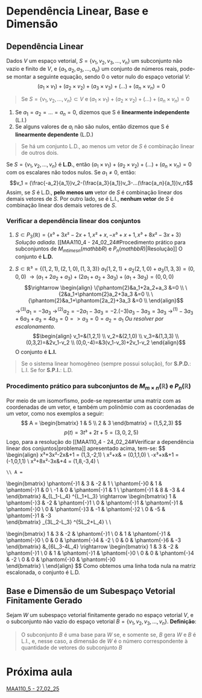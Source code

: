 # Dependência Linear, Base e Dimensão
## Dependência Linear
Dados $V$ um espaço vetorial, $S = \{v_1,v_2,v_3,...,v_n\}$ um subconjunto não vazio e finito de $V$, e $\{a_1,a_2,a_3,...,a_n\}$ um conjunto de números reais, pode-se montar a seguinte equação, sendo $0$ o vetor nulo do espaço vetorial $V$: $$(a_1 \times v_1) + (a_2 \times v_2) + (a_3 \times v_3) + (...) + (a_n \times v_n) = 0$$
> Se $S = \{v_1, v_2, ..., v_n\} \subset V$ e  $(a_1 \times v_1) + (a_2 \times v_2) + (...) + (a_n \times v_n) = 0$
1. Se $a_1=a_2=...=a_n=0$, dizemos que S é **linearmente independente** (L.I.)
2. Se alguns valores de $a_i$ não são nulos, então dizemos que S é **linearmente dependente** (L.D.)

> Se há um conjunto L.D., ao menos um vetor de $S$ é combinação linear de outros dois.

Se $S = \{v_1, v_2, ..., v_n\}$ é **L.D.**, então $(a_1 \times v_1) + (a_2 \times v_2) + (...) + (a_n \times v_n) = 0$ com os escalares não todos nulos. Se $a_1 \neq 0$, então: $$v_1 = (\frac{-a_2}{a_1})v_2-(\frac{a_3}{a_1})v_3-...(\frac{a_n}{a_1})v_n$$
Assim, se $S$ é L.D., **pelo menos um** vetor de $S$ é combinação linear dos demais vetores de $S$.
Por outro lado, se é L.I., **nenhum vetor** de $S$ é combinação linear dos demais vetores de $S$.
### Verificar a dependência linear dos conjuntos
1. $S \subset P_3(\mathbb{R})=\{x³+3x²-2x+1,x²+x,-x³+x+1,x³+8x²-3x+3\}$
   *Solução adiada.* [[MAA110_4 - 24_02_24#Procedimento prático para subconjuntos de $M_{m times n}( mathbb{R})$ e $P_n( mathbb{R})$|Resolução]]
   O conjunto é **L.D.**

2. $S \subset \mathbb{R}³=\{(1,2,1),(2,1,0),(1,3,3)\}$
   $a_1(1,2,1)+a_2(2,1,0)+a_3(1,3,3)=(0,0,0)$
   $\rightarrow (a_1+2a_2+a_3)+(2a_1+a_2+3a_3)+(a_1+3a_3)=(0,0,0)$ $$\rightarrow \begin{align}
\{\phantom{2}&a_1+2a_2+a_3 &=0 \\
\{2&a_1+\phantom{2}a_2+3a_3 &=0 \\
\{\phantom{2}&a_1+\phantom{2a_2}+3a_3 &=0 \\
\end{align}$$
   $\rightarrow ^{(3)} a_1 = -3a_3$
   $\rightarrow ^{(2)} a_2 = -2a_1-3a_3=-2.(-3)a_3-3a_3=3a_3$
   $\rightarrow ^{(1)} -3a_3+6a_3+a_3=4a_3=0 => a_3=0=a_2=a_1$
   *Ou resolver por escalonamento.*
   $$\begin{align}
	   v_1=&(1,2,1) \\
	   v_2=&(2,1,0) \\
	   v_3=&(1,3,3) \\
	   (0,3,2)=&2v_1-v_2 \\
	   (0,0,-4)=&3(v_1-v_3)+2v_1-v_2
	\end{align}$$
   O conjunto é **L.I.**
   
>Se o sistema linear homogêneo (sempre possui solução), for **S.P.D.**: L.I.
>Se for **S.P.I.**: L.D.

### Procedimento prático para subconjuntos de $M_{m \times n}(\mathbb{R})$ e $P_n(\mathbb{R})$ 
Por meio de um isomorfismo, pode-se representar uma matriz com as coordenadas de um vetor, e também um polinômio com as coordenadas de um vetor, como nos exemplos a seguir:
$$
A =
  \begin{bmatrix}
    1 & 5 \\
    2 & 3
  \end{bmatrix} = (1,5,2,3)
$$
$$
p(t)=3t³+2t+5 = (3,0,2,5)
$$
Logo, para a resolução do [[MAA110_4 - 24_02_24#Verificar a dependência linear dos conjuntos|problema]] apresentado acima, tem-se:
$$
\begin{align}
	x³+3x²-2x&+1 = (1,3,-2,1) \\
	x²+x& = (0,1,1,0) \\
	-x³+x&+1 = (-1,0,1,1) \\
	x³+8x²-3x&+4 = (1,8,-3,4) \\
	
	\\ A =
  \begin{bmatrix}
    \phantom{-}1 & 3 &           -2 & 1 \\
    \phantom{-}0 & 1 & \phantom{-}1 & 0 \\
		      -1 & 0 & \phantom{-}1 & 1 \\
	\phantom{-}1 & 8 &           -3 & 4    
  \end{bmatrix} &_{L_1-L_4} ^{L_1+L_3} \rightarrow
  \begin{bmatrix}
    1 & \phantom{-}3 &           -2 & \phantom{-}1 \\
    0 & \phantom{-}1 & \phantom{-}1 & \phantom{-}0 \\
	0 & \phantom{-}3 &           -1 & \phantom{-}2 \\
	0 &           -5 & \phantom{-}1 &           -3    
  \end{bmatrix} _{3L_2-L_3} ^{5L_2+L_4} \\ \\
  
  \begin{bmatrix}
    1 & 3 &           -2 & \phantom{-}1 \\
    0 & 1 & \phantom{-}1 & \phantom{-}0 \\
	0 & 0 & \phantom{-}4 &           -2 \\
	0 & 0 & \phantom{-}6 &           -3    
  \end{bmatrix} &_{6L_3-4L_4} \rightarrow
  \begin{bmatrix}
    1 & 3 &           -2 & \phantom{-}1 \\
    0 & 1 & \phantom{-}1 & \phantom{-}0 \\
	0 & 0 & \phantom{-}4 &           -2 \\
	0 & 0 & \phantom{-}0 & \phantom{-}0    
  \end{bmatrix} \\
\end{align}
$$
Como obtemos uma linha toda nula na matriz escalonada, o conjunto é L.D.
## Base e Dimensão de um Subespaço Vetorial Finitamente Gerado
Sejam $W$ um subespaço vetorial finitamente gerado no espaço vetorial $V$, e o subconjunto não vazio do espaço vetorial $B=\{v_1,v_2,v_3,...,v_n\}$.
**Definição**:
> O subconjunto $B$ é uma base para $W$ se, e somente se, $B$ gera $W$ e $B$ é L.I., e, nesse caso, a dimensão de $W$ é o número correspondente à quantidade de vetores do subconjunto $B$
# Próxima aula
[MAA110_5 - 27_02_25](MAA110_5%20-%2027_02_25.md)